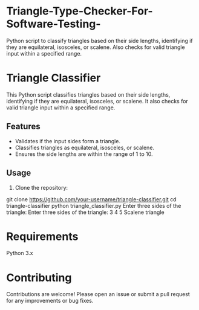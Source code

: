 # Triangle-Type-Checker-For-Software-Testing-
Python script to classify triangles based on their side lengths, identifying if they are equilateral, isosceles, or scalene. Also checks for valid triangle input within a specified range.

# Triangle Classifier

This Python script classifies triangles based on their side lengths, identifying if they are equilateral, isosceles, or scalene. It also checks for valid triangle input within a specified range.

## Features

- Validates if the input sides form a triangle.
- Classifies triangles as equilateral, isosceles, or scalene.
- Ensures the side lengths are within the range of 1 to 10.

## Usage

1. Clone the repository:


git clone https://github.com/your-username/triangle-classifier.git
cd triangle-classifier
python triangle_classifier.py
Enter three sides of the triangle:
Enter three sides of the triangle: 3 4 5
Scalene triangle


# Requirements
Python 3.x

# Contributing
Contributions are welcome! Please open an issue or submit a pull request for any improvements or bug fixes.
